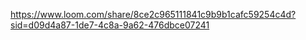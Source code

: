 https://www.loom.com/share/8ce2c965111841c9b9b1cafc59254c4d?sid=d09d4a87-1de7-4c8a-9a62-476dbce07241

